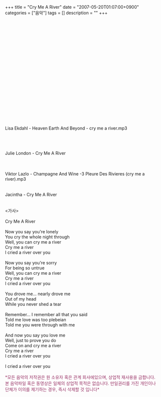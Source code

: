 +++
title = "Cry Me A River"
date = "2007-05-20T01:07:00+0900"
categories = ["음악"]
tags = []
description = ""
+++
<span class="copyright_entry" style="display:block;" title="Cry Me A River@@**@@http://shed.egloos.com/1569834"></span>
<object width="425" height="344"><param name="movie" value="http://www.youtube.com/v/S4hPii_RVHE&amp;hl=ko&amp;fs=1&amp;"><param name="allowFullScreen" value="true"><param name="allowscriptaccess" value="always"><embed src="http://www.youtube.com/v/S4hPii_RVHE&amp;hl=ko&amp;fs=1&amp;" type="application/x-shockwave-flash" allowscriptaccess="always" allowfullscreen="true" width="425" height="344"></object>
<br>
<br>Lisa Ekdahl - Heaven Earth And Beyond - cry me a river.mp3
<br>
<br>
<!--<embed style="left: 5px; width: 300px; top: 37px; height: 45px;" src="http://pds5.egloos.com/pds/200705/20/82/lisa_ekdahl_-_heaven_earth_and_beyond_-_09_08_-_cry_me_a_river.mp3" type="audio/mpeg" autostart="false" loop="1" width="300" height="45">-->
<br>
<br>Julie London - Cry Me A River
<br>
<br>
<!--<embed style="left: 5px; width: 300px; top: 330px; height: 45px;" src="http://pds4.egloos.com/pds/200705/20/82/__-_1_03._julie_london_-_cry_me_a_river.mp3" type="audio/mpeg" autostart="false" loop="1" width="300" height="45">-->
<br>
<br>Viktor Lazlo - Champagne And Wine -3 Pleure Des Rivieres (cry me a river).mp3
<br>
<!--<embed style="left: 5px; width: 300px; top: 607px; height: 45px;" src="http://pds5.egloos.com/pds/200705/20/82/viktor_lazlo_-_champagne_and_wine_-_the_love_collection_-_3_pleure_des_rivieres_%28cry_me_a_river%29.mp3" type="audio/mpeg" autostart="false" loop="1" width="300" height="45">-->
<br>
<br>Jacintha - Cry Me A River
<br>
<!--<embed style="left: 5px; width: 300px; top: 884px; height: 45px;" src="http://pds4.egloos.com/pds/200705/20/82/__-_5_jacintha_-_11_cry_me_a_river.mp3" type="audio/mpeg" autostart="false" loop="1" width="300" height="45">-->
<br>
<br>&lt;가사&gt;
<br>
<br>Cry Me A River
<br>
<br>Now you say you're lonely
<br>You cry the whole night through
<br>Well, you can cry me a river
<br>Cry me a river
<br>I cried a river over you
<br>
<br>Now you say you're sorry
<br>For being so untrue
<br>Well, you can cry me a river
<br>Cry me a river
<br>I cried a river over you
<br>
<br>You drove me... nearly drove me
<br>Out of my head
<br>While you never shed a tear
<br>
<br>Remember... I remember all that you said
<br>Told me love was too plebeian
<br>Told me you were through with me
<br>
<br>And now you say you love me
<br>Well, just to prove you do
<br>Come on and cry me a river
<br>Cry me a river
<br>I cried a river over you
<br>
<br>I cried a river over you
<br>
<br>
<span style="color: rgb(153, 51, 102);">*모든 음악의 저작권은 원 소유자 혹은 관계 회사에있으며, 상업적 재사용을 금합니다. 본 음악파일 혹은 동영상은 일체의 상업적 목적은 없습니다. 만일권리를 가진 개인이나 단체가 이의를 제기하는 경우, 즉시 삭제할 것 입니다*</span>
<br> 
<!--
       <rdf:RDF xmlns:rdf="http://www.w3.org/1999/02/22-rdf-syntax-ns#"
		    xmlns:dc="http://purl.org/dc/elements/1.1/"
		    xmlns:trackback="http://madskills.com/public/xml/rss/module/trackback/">
       <rdf:Description
	        rdf:about="http://shed.egloos.com/1569834"
	        dc:identifier="http://shed.egloos.com/1569834"
	        dc:title="Cry Me A River"
	        trackback:ping="http://shed.egloos.com/tb/1569834"/>
       </rdf:RDF>
       -->

<ul></ul>